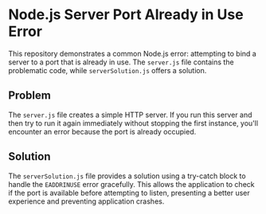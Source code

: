 # Node.js Server Port Already in Use Error

This repository demonstrates a common Node.js error: attempting to bind a server to a port that is already in use.  The `server.js` file contains the problematic code, while `serverSolution.js` offers a solution.

## Problem

The `server.js` file creates a simple HTTP server. If you run this server and then try to run it again immediately without stopping the first instance, you'll encounter an error because the port is already occupied.

## Solution

The `serverSolution.js` file provides a solution using a try-catch block to handle the `EADDRINUSE` error gracefully. This allows the application to check if the port is available before attempting to listen, presenting a better user experience and preventing application crashes.